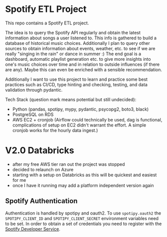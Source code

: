 # Spotify ETL Project

This repo contains a Spotify ETL project.

The idea is to query the Spotify API regularly and obtain the latest information about songs a user listened to.
This info is gathered to build a database of historical music choices.
Additionally I plan to query other sources to obtain information about events, weather, etc. to see if we are really "singing in the rain" or dance in summer :)
The end goal is a dashboard, automatic playlist generation etc. to give more insights into one's music choices over time and in relation to outside influences (if there are any).
Maybe this can even be enriched with a sensible recommendation.

Additionally I want to use this project to learn and practice some best practices such as CI/CD, type hinting and checking, testing, and data validation through pydantic.

Tech Stack (question mark means potential but still undecided):

- Python (pandas, spotipy, mypy, pydantic, psycopg2, boto3, black)
- PostgreSQL on RDS
- AWS EC2 + cronjob (Airflow could technically be used, dag is functional, complications of setup on EC2 didn't warrant the effort. A simple cronjob works for the hourly data ingest.) 

# V2.0 Databricks

- after my free AWS tier ran out the project was stopped
- decided to relaunch on Azure
- starting with a setup on Databricks as this will be quickest and easiest for me
- once I have it running may add a platform independent version again


## Spotify Authentication

Authentication is handled by spotipy and oauth2.
To use `spotipy.oauth2` the `SPOTIPY_CLIENT_ID` and `SPOTIPY_CLIENT_SECRET` environment variables need to be set. 
In order to obtain a set of credentials you need to register with the [Spotify Developer Service](https://developer.spotify.com/).

